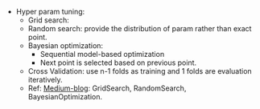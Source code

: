 - Hyper param tuning:
  - Grid search:
  - Random search: provide the distribution of param rather than exact point.
  - Bayesian optimization:
    - Sequential model-based optimization
    - Next point is selected based on previous point.
  - Cross Validation: use n-1 folds as training and 1 folds are evaluation iteratively.
  - Ref: [Medium-blog](https://medium.com/analytics-vidhya/comparison-of-hyperparameter-tuning-algorithms-grid-search-random-search-bayesian-optimization-5326aaef1bd1): GridSearch, RandomSearch, BayesianOptimization.